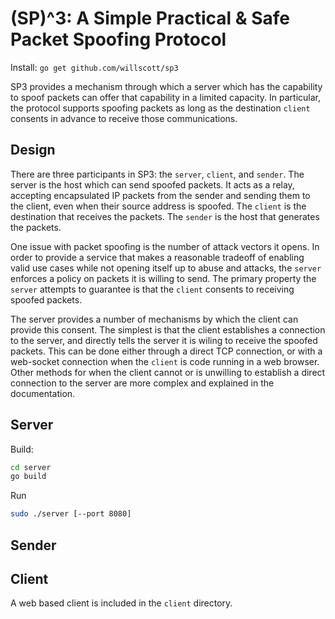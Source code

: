 (SP)^3: A Simple Practical & Safe Packet Spoofing Protocol
======

Install: `go get github.com/willscott/sp3`

SP3 provides a mechanism through which a server which has the capability to
spoof packets can offer that capability in a limited capacity. In particular,
the protocol supports spoofing packets as long as the destination `client`
consents in advance to receive those communications.

Design
-----

There are three participants in SP3: the `server`, `client`, and `sender`.
The server is the host which can send spoofed packets. It acts as a relay,
accepting encapsulated IP packets from the sender and sending them to the client,
even when their source address is spoofed.  The `client` is the destination that
receives the packets. The `sender` is the host that generates the packets.

One issue with packet spoofing is the number of attack vectors it opens. In order
to provide a service that makes a reasonable tradeoff of enabling valid use
cases while not opening itself up to abuse and attacks, the `server` enforces
a policy on packets it is willing to send.  The primary property the `server`
attempts to guarantee is that the `client` consents to receiving spoofed packets.

The server provides a number of mechanisms by which the client can provide this
consent. The simplest is that the client establishes a connection to the server,
and directly tells the server it is wiling to receive the spoofed packets.  This
can be done either through a direct TCP connection, or with a web-socket connection
when the `client` is code running in a web browser. Other methods for when the
client cannot or is unwilling to establish a direct connection to the server are
more complex and explained in the documentation.

Server
------

Build:
```bash
cd server
go build
```

Run
```bash
sudo ./server [--port 8080]
```

Sender
------

Client
------

A web based client is included in the `client` directory.
